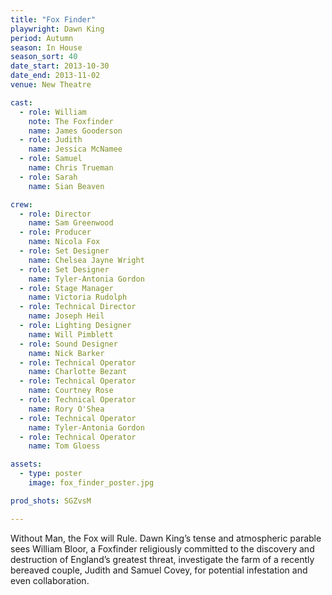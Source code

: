```yaml
---
title: "Fox Finder"
playwright: Dawn King
period: Autumn
season: In House
season_sort: 40
date_start: 2013-10-30
date_end: 2013-11-02
venue: New Theatre

cast:
  - role: William
    note: The Foxfinder
    name: James Gooderson
  - role: Judith
    name: Jessica McNamee
  - role: Samuel
    name: Chris Trueman
  - role: Sarah
    name: Sian Beaven

crew:
  - role: Director
    name: Sam Greenwood
  - role: Producer
    name: Nicola Fox
  - role: Set Designer
    name: Chelsea Jayne Wright
  - role: Set Designer
    name: Tyler-Antonia Gordon
  - role: Stage Manager
    name: Victoria Rudolph
  - role: Technical Director
    name: Joseph Heil
  - role: Lighting Designer
    name: Will Pimblett
  - role: Sound Designer
    name: Nick Barker
  - role: Technical Operator
    name: Charlotte Bezant
  - role: Technical Operator
    name: Courtney Rose
  - role: Technical Operator
    name: Rory O'Shea
  - role: Technical Operator
    name: Tyler-Antonia Gordon
  - role: Technical Operator
    name: Tom Gloess

assets:
  - type: poster
    image: fox_finder_poster.jpg

prod_shots: SGZvsM

---
```

Without Man, the Fox will Rule. Dawn King’s tense and atmospheric parable sees William Bloor, a Foxfinder religiously committed to the discovery and destruction of England’s greatest threat, investigate the farm of a recently bereaved couple, Judith and Samuel Covey, for potential infestation and even collaboration.
